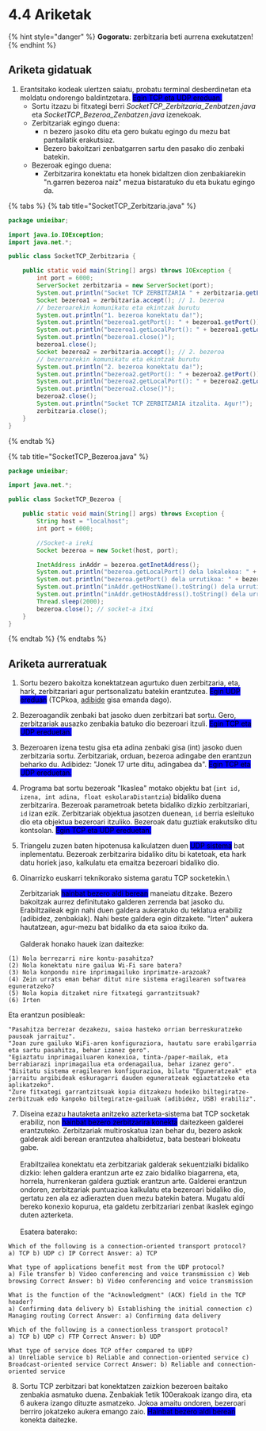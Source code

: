 # 4.4 Ariketak

{% hint style="danger" %}
**Gogoratu:** zerbitzaria beti aurrena exekutatzen!
{% endhint %}

## Ariketa gidatuak

1. Erantsitako kodeak ulertzen saiatu, probatu terminal desberdinetan eta moldatu ondorengo baldintzetara. <mark style="background-color:blue;">Egin TCP eta UDP ereduan.</mark>
   * Sortu itzazu bi fitxategi berri _SocketTCP\_Zerbitzaria\_Zenbatzen.java_ eta _SocketTCP\_Bezeroa\_Zenbatzen.java_ izenekoak.
   * Zerbitzariak egingo duena:
     * n bezero jasoko ditu eta gero bukatu egingo du mezu bat pantailatik erakutsiaz.
     * Bezero bakoitzari zenbatgarren sartu den pasako dio zenbaki batekin.
   * Bezeroak egingo duena:
     * Zerbitzarira konektatu eta honek bidaltzen dion zenbakiarekin "n.garren bezeroa naiz" mezua bistaratuko du eta bukatu egingo da.

{% tabs %}
{% tab title="SocketTCP_Zerbitzaria.java" %}
```java
package unieibar;

import java.io.IOException;
import java.net.*;

public class SocketTCP_Zerbitzaria {

	public static void main(String[] args) throws IOException {
		int port = 6000;
		ServerSocket zerbitzaria = new ServerSocket(port);
		System.out.println("Socket TCP ZERBITZARIA " + zerbitzaria.getLocalPort() + " portutik entzuten.");
		Socket bezeroa1 = zerbitzaria.accept(); // 1. bezeroa
		// bezeroarekin komunikatu eta ekintzak burutu
		System.out.println("1. bezeroa konektatu da!");
		System.out.println("bezeroa1.getPort(): " + bezeroa1.getPort());
		System.out.println("bezeroa1.getLocalPort(): " + bezeroa1.getLocalPort());
		System.out.println("bezeroa1.close()");
		bezeroa1.close();
		Socket bezeroa2 = zerbitzaria.accept(); // 2. bezeroa
		// bezeroarekin komunikatu eta ekintzak burutu
		System.out.println("2. bezeroa konektatu da!");
		System.out.println("bezeroa2.getPort(): " + bezeroa2.getPort());
		System.out.println("bezeroa2.getLocalPort(): " + bezeroa2.getLocalPort());
		System.out.println("bezeroa2.close()");
		bezeroa2.close();
		System.out.println("Socket TCP ZERBITZARIA itzalita. Agur!");
		zerbitzaria.close();
	}
}
```
{% endtab %}

{% tab title="SocketTCP_Bezeroa.java" %}
```java
package unieibar;

import java.net.*;

public class SocketTCP_Bezeroa {

	public static void main(String[] args) throws Exception {
		String host = "localhost";
		int port = 6000;

		//Socket-a ireki
		Socket bezeroa = new Socket(host, port);

		InetAddress inAddr = bezeroa.getInetAddress();
		System.out.println("bezeroa.getLocalPort() dela lokalekoa: " + bezeroa.getLocalPort());
		System.out.println("bezeroa.getPort() dela urrutikoa: " + bezeroa.getPort());
		System.out.println("inAddr.getHostName().toString() dela urrutiko zerbitzaria: " + inAddr.getHostName().toString());
		System.out.println("inAddr.getHostAddress().toString() dela urrutiko zerbitzariaren IP: " + inAddr.getHostAddress().toString()); // IP HOST REMOTO
		Thread.sleep(2000);
		bezeroa.close(); // socket-a itxi
	}
}
```
{% endtab %}
{% endtabs %}

## Ariketa aurreratuak

1. Sortu bezero bakoitza konektatzean agurtuko duen zerbitzaria, eta, hark, zerbitzariari agur pertsonalizatu batekin erantzutea. <mark style="background-color:blue;">Egin UDP ereduan</mark> (TCPkoa, [adibide](4.1-tcp.md) gisa emanda dago).
2. Bezeroagandik zenbaki bat jasoko duen zerbitzari bat sortu. Gero, zerbitzariak ausazko zenbakia batuko dio bezeroari itzuli. <mark style="background-color:blue;">Egin TCP eta UDP ereduetan.</mark>
3. Bezeroaren izena testu gisa eta adina zenbaki gisa (int) jasoko duen zerbitzaria sortu. Zerbitzariak, orduan, bezeroa adingabe den erantzun beharko du. Adibidez: "Jonek 17 urte ditu, adingabea da". <mark style="background-color:blue;">Egin TCP eta UDP ereduetan.</mark>
4. Programa bat sortu bezeroak "Ikaslea" motako objektu bat (`int id, izena, int adina, float eskolaraDistantzia`) bidaliko duena zerbitzarira. Bezeroak parametroak beteta bidaliko dizkio zerbitzariari, `id` izan ezik. Zerbitzariak objektua jasotzen duenean, `id` berria esleituko dio eta objektua bezeroari itzuliko. Bezeroak datu guztiak erakutsiko ditu kontsolan. <mark style="background-color:blue;">Egin TCP eta UDP ereduetan.</mark>
5. Triangelu zuzen baten hipotenusa kalkulatzen duen <mark style="background-color:blue;">UDP sistema</mark> bat inplementatu. Bezeroak zerbitzarira bidaliko ditu bi katetoak, eta hark datu horiek jaso, kalkulatu eta emaitza bezeroari bidaliko dio.&#x20;
6.  Oinarrizko euskarri teknikorako sistema garatu TCP socketekin.\


    Zerbitzariak <mark style="background-color:blue;">hainbat bezero aldi berean</mark> maneiatu ditzake. Bezero bakoitzak aurrez definitutako galderen zerrenda bat jasoko du. Erabiltzaileak egin nahi duen galdera aukeratuko du teklatua erabiliz (adibidez, zenbakiak). Nahi beste galdera egin ditzakete. "Irten" aukera hautatzean, agur-mezu bat bidaliko da eta saioa itxiko da.\
    \
    Galderak honako hauek izan daitezke:

```
(1) Nola berrezarri nire kontu-pasahitza?
(2) Nola konektatu nire gailua Wi-Fi sare batera?
(3) Nola konpondu nire inprimagailuko inprimatze-arazoak?
(4) Zein urrats eman behar ditut nire sistema eragilearen softwarea eguneratzeko?
(5) Nola kopia ditzaket nire fitxategi garrantzitsuak?
(6) Irten
```

Eta erantzun posibleak:

```
"Pasahitza berrezar dezakezu, saioa hasteko orrian berreskuratzeko pausoak jarraituz".
"Joan zure gailuko WiFi-aren konfiguraziora, hautatu sare erabilgarria eta sartu pasahitza, behar izanez gero".
"Egiaztatu inprimagailuaren konexioa, tinta-/paper-mailak, eta berrabiarazi inprimagailua eta ordenagailua, behar izanez gero".
"Bisitatu sistema eragilearen konfigurazioa, bilatu "Eguneratzeak" eta jarraitu argibideak eskuragarri dauden eguneratzeak egiaztatzeko eta aplikatzeko".
"Zure fitxategi garrantzitsuak kopia ditzakezu hodeiko biltegiratze-zerbitzuak edo kanpoko biltegiratze-gailuak (adibidez, USB) erabiliz".
```

7. Diseina ezazu hautaketa anitzeko azterketa-sistema bat TCP socketak erabiliz, non <mark style="background-color:blue;">hainbat bezero zerbitzarira konekta</mark> daitezkeen galderei erantzuteko. Zerbitzariak multiroskatua izan behar du, bezero askok galderak aldi berean erantzutea ahalbidetuz, bata besteari blokeatu gabe.\
   \
   Erabiltzailea konektatu eta zerbitzariak galderak sekuentzialki bidaliko dizkio:  lehen galdera erantzun arte ez zaio bidaliko biagarrena, eta, horrela, hurrenkeran galdera guztiak erantzun arte. Galderei erantzun ondoren, zerbitzariak puntuazioa kalkulatu eta bezeroari bidaliko dio, gertatu zen ala ez adierazten duen mezu batekin batera. Mugatu aldi bereko konexio kopurua, eta galdetu zerbitzariari zenbat ikaslek egingo duten azterketa.\
   \
   Esatera baterako:

```
Which of the following is a connection-oriented transport protocol? 
a) TCP b) UDP c) IP Correct Answer: a) TCP

What type of applications benefit most from the UDP protocol? 
a) File transfer b) Video conferencing and voice transmission c) Web browsing Correct Answer: b) Video conferencing and voice transmission

What is the function of the "Acknowledgment" (ACK) field in the TCP header? 
a) Confirming data delivery b) Establishing the initial connection c) Managing routing Correct Answer: a) Confirming data delivery

Which of the following is a connectionless transport protocol? 
a) TCP b) UDP c) FTP Correct Answer: b) UDP

What type of service does TCP offer compared to UDP? 
a) Unreliable service b) Reliable and connection-oriented service c) Broadcast-oriented service Correct Answer: b) Reliable and connection-oriented service
```

8. Sortu TCP zerbitzari bat konektatzen zaizkion bezeroen baitako zenbakia asmatuko duena. Zenbakiak 1etik 100erakoak izango dira, eta 6 aukera izango dituzte asmatzeko. Jokoa amaitu ondoren, bezeroari berriro jokatzeko aukera emango zaio. <mark style="background-color:blue;">Hainbat bezero aldi berean</mark> konekta daitezke.
